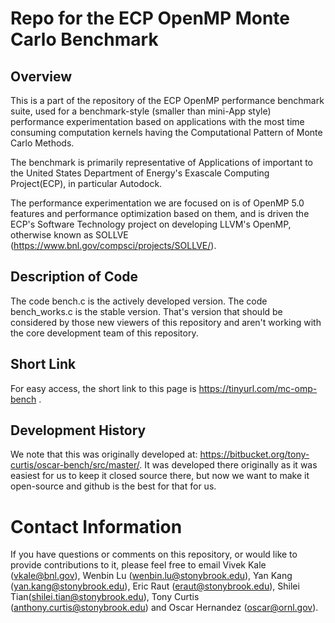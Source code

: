 # Repo for the ECP OpenMP Monte Carlo Benchmark
## Overview
This is a part of the repository of the ECP OpenMP performance benchmark suite, used for a benchmark-style (smaller than mini-App style) performance experimentation based on applications with the most time consuming computation kernels having the Computational Pattern of Monte Carlo Methods.

The benchmark is primarily representative of Applications of important to the United States Department of Energy's Exascale Computing Project(ECP), in particular Autodock.

The performance experimentation we are focused on is of OpenMP 5.0 features and performance optimization based on them, and is driven the ECP's Software Technology project on developing LLVM's OpenMP, otherwise known as SOLLVE (https://www.bnl.gov/compsci/projects/SOLLVE/).

## Description of Code
The code bench.c is the actively developed version. The code bench_works.c is the stable version. That's version that should be considered by those new viewers of this repository and aren't working with the core development team of this repository.

## Short Link
For easy access, the short link to this page is https://tinyurl.com/mc-omp-bench .

## Development History
We note that this was originally developed at: https://bitbucket.org/tony-curtis/oscar-bench/src/master/. It was developed there originally as it was easiest for us to keep it closed source there, but now we want to make it open-source and github is the best for that for us.

# Contact Information
If you have questions or comments on this repository, or would like to provide contributions to it, please feel free to email Vivek Kale (vkale@bnl.gov), Wenbin Lu (wenbin.lu@stonybrook.edu), Yan Kang (yan.kang@stonybrook.edu), Eric Raut (eraut@stonybrook.edu), Shilei Tian(shilei.tian@stonybrook.edu), Tony Curtis (anthony.curtis@stonybrook.edu) and Oscar Hernandez (oscar@ornl.gov).